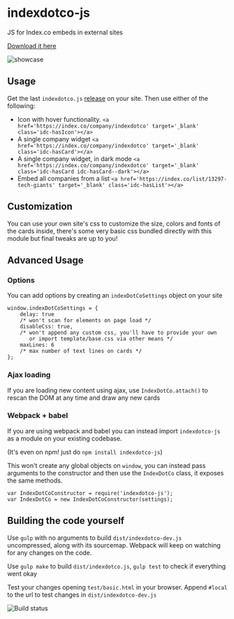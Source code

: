 # indexdotco-js
JS for Index.co embeds in external sites

[Download it here](https://github.com/thenextweb/indexdotco-js/releases)

![showcase](http://i.imgur.com/JSRPtqa.png "How it works")

## Usage
Get the last `indexdotco.js` [release](https://github.com/thenextweb/indexdotco-js/releases)
on your site. Then use either of the following:

* Icon with hover functionality.
  `<a href='https://index.co/company/indexdotco' target='_blank' class='idc-hasIcon'></a>`
* A single company widget
  `<a href='https://index.co/company/indexdotco' target='_blank' class='idc-hasCard'></a>`
* A single company widget, in dark mode
  `<a href='https://index.co/company/indexdotco' target='_blank' class='idc-hasCard idc-hasCard--dark'></a>`
* Embed all companies from a list
  `<a href='https://index.co/list/13297-tech-giants' target='_blank' class='idc-hasList'></a>`


## Customization
You can use your own site's css to customize the size, colors and fonts of the
cards inside, there's some very basic css bundled directly with this module
but final tweaks are up to you!


## Advanced Usage
### Options
You can add options by creating an `indexDotCoSettings` object on your site
```
window.indexDotCoSettings = {
	delay: true
	/* won't scan for elements on page load */
	disableCss: true,
	/* won't append any custom css, you'll have to provide your own
	   or import template/base.css via other means */
	maxLines: 6
	/* max number of text lines on cards */
};
```

### Ajax loading
If you are loading new content using ajax, use `IndexDotCo.attach()` to rescan
the DOM at any time and draw any new cards


### Webpack + babel
If you are using webpack and babel you can instead import `indexdotco-js` as a
module on your existing codebase.

(It's even on npm! just do `npm install indexdotco-js`)

This won't create any global objects on `window`, you can instead pass
arguments to the constructor and then use the `IndexDotCo` class,
it exposes the same methods.
```
var IndexDotCoConstructor = require('indexdotco-js');
var IndexDotCo = new IndexDotCoConstructor(settings);
```


## Building the code yourself
Use `gulp` with no arguments to build `dist/indexdotco-dev.js` uncompressed,
along with its sourcemap. Webpack will keep on watching for any changes on the code.

Use `gulp make` to build `dist/indexdotco.js`, `gulp test` to check if
everything went okay

Test your changes opening `test/basic.html` in your browser. Append `#local` to
the url to test changes in `dist/indexdotco-dev.js`


![Build status](https://codeship.com/projects/d03f8690-3582-0134-2b99-4648c3cd6a7f/status?branch=master)
